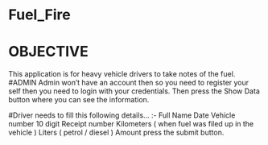# Fuel_Fire

# OBJECTIVE
  This application is for heavy vehicle drivers to take notes of the fuel.
#ADMIN
  Admin won’t have an account then so you need to register your self then you need to login with your credentials.
  Then press the Show Data button where you can see the information.
  
#Driver needs to fill this following details… :-
  Full Name
  Date
  Vehicle number
  10 digit Receipt number
  Kilometers ( when fuel was filed up in the vehicle ) 
  Liters ( petrol / diesel )
  Amount 
  press the submit button.
